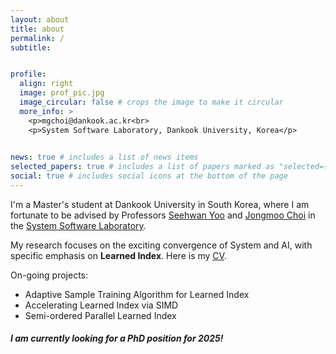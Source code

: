 ```yaml
---
layout: about
title: about
permalink: /
subtitle: 


profile:
  align: right
  image: prof_pic.jpg
  image_circular: false # crops the image to make it circular
  more_info: >
    <p>mgchoi@dankook.ac.kr<br>
    <p>System Software Laboratory, Dankook University, Korea</p>
    

news: true # includes a list of news items
selected_papers: true # includes a list of papers marked as "selected={true}"
social: true # includes social icons at the bottom of the page
---
```

I'm a Master's student at Dankook University in South Korea, where I am fortunate to be advised by Professors [Seehwan Yoo](https://sites.google.com/site/dkumobileos/members/seehwanyoo) and [Jongmoo Choi](http://embedded.dankook.ac.kr/~choijm/) in the [System Software Laboratory](https://sslab.dankook.ac.kr/).

My research focuses on the exciting convergence of System and AI, with specific emphasis on **Learned Index**. Here is my [CV](https://min-guk.github.io/cv/).

On-going projects:
  - Adaptive Sample Training Algorithm for Learned Index
  - Accelerating Learned Index via SIMD
  - Semi-ordered Parallel Learned Index

##### **I am currently looking for a PhD position for 2025!**   